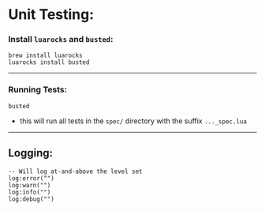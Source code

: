 
# Unit Testing:

### Install `luarocks` and `busted`: 
```
brew install luarocks
luarocks install busted
```
--- 

### Running Tests: 
```
busted 
```
- this will run all tests in the `spec/` directory with the suffix `..._spec.lua`

--- 
## Logging:
```
-- Will log at-and-above the level set
log:error("")
log:warn("")
log:info("")
log:debug("")
```
